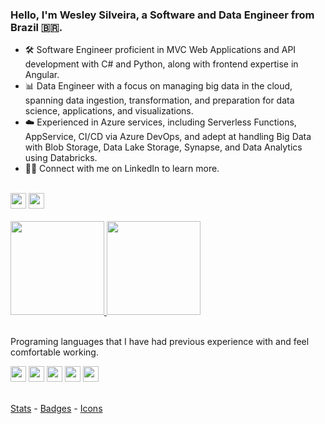 ### Hello, I'm Wesley Silveira, a Software and Data Engineer from Brazil 🇧🇷.

- 🛠️ Software Engineer proficient in MVC Web Applications and API development with C# and Python, along with frontend expertise in Angular.
- 📊 Data Engineer with a focus on managing big data in the cloud, spanning data ingestion, transformation, and preparation for data science, applications, and visualizations.
- ☁️ Experienced in Azure services, including Serverless Functions, AppService, CI/CD via Azure DevOps, and adept at handling Big Data with Blob Storage, Data Lake Storage, Synapse, and Data Analytics using Databricks.
- 🤜🤛 Connect with me on LinkedIn to learn more.

<br />
<div>
  <a href="https://www.linkedin.com/in/wesleypsilveira/" target="_blank"><img height="25em" src="https://img.shields.io/badge/LinkedIn-0077B5?style=for-the-badge&logo=linkedin&logoColor=white" target="_blank" /></a>
  <a href="https://stackoverflow.com/users/14385073/wesley-pereira-da-silveira" target="_blank"><img height="25em" src="https://img.shields.io/badge/Stack_Overflow-FE7A16?style=for-the-badge&logo=stack-overflow&logoColor=white" target="_blank" /></a>
</div>
<br />
<div>
  <a href="https://github.com/wesleypereiradasilveira">
    <img height="150em" src="https://github-readme-stats.vercel.app/api?username=wesleypereiradasilveira&count_private=true&include_all_commits=true&show_icons=true&theme=vue-dark&hide_border=true" />
    <img height="150em" src="https://github-readme-stats.vercel.app/api/top-langs/?username=wesleypereiradasilveira&layout=compact&theme=vue-dark&hide_border=true" />
  <a/>
</div>
<br />
<div>
  <p>Programing languages that I have had previous experience with and feel comfortable working.</p>
  <img height="25em" src="https://img.shields.io/badge/Python-3776AB?style=for-the-badge&logo=python&logoColor=white" />
  <img height="25em" src="https://img.shields.io/badge/C%23-239120?style=for-the-badge&logo=c-sharp&logoColor=white" />
  <img height="25em" src="https://img.shields.io/badge/Microsoft_Azure-0089D6?style=for-the-badge&logo=microsoft-azure&logoColor=white" />
  <img height="25em" src="https://img.shields.io/badge/Databricks-FF3621?style=for-the-badge&logo=Databricks&logoColor=white" />
  <img height="25em" src="https://img.shields.io/badge/Microsoft_SQL_Server-CC2927?style=for-the-badge&logo=microsoft-sql-server&logoColor=white" />
</div>
<br />
  
  [Stats](https://github.com/anuraghazra/github-readme-stats) -
  [Badges](https://github.com/Envoy-VC/Badges-for-GitHub) -
  [Icons](https://devicon.dev/)
